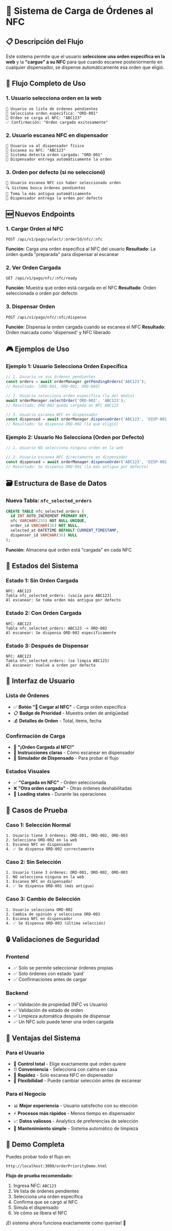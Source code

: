 # 🎯 Sistema de Carga de Órdenes al NFC

## 📋 Descripción del Flujo

Este sistema permite que el usuario **seleccione una orden específica en la web** y la **"cargue" a su NFC** para que cuando escanee posteriormente en cualquier dispensador, se dispense automáticamente esa orden que eligió.

## 🔄 Flujo Completo de Uso

### 1. **Usuario selecciona orden en la web**
```
👤 Usuario ve lista de órdenes pendientes
📱 Selecciona orden específica: "ORD-001"
🎯 Orden se carga al NFC: "ABC123"
✅ Confirmación: "Orden cargada exitosamente"
```

### 2. **Usuario escanea NFC en dispensador**
```
🏪 Usuario va al dispensador físico
📡 Escanea su NFC: "ABC123"
🤖 Sistema detecta orden cargada: "ORD-001"
🎁 Dispensador entrega automáticamente la orden
```

### 3. **Orden por defecto (si no seleccionó)**
```
📡 Usuario escanea NFC sin haber seleccionado orden
🔍 Sistema busca órdenes pendientes
📅 Toma la más antigua automáticamente
🎁 Dispensador entrega la orden por defecto
```

## 🆕 Nuevos Endpoints

### 1. Cargar Orden al NFC
```
POST /api/v1/pago/select/:orderId/nfc/:nfc
```
**Función**: Carga una orden específica al NFC del usuario
**Resultado**: La orden queda "preparada" para dispensar al escanear

### 2. Ver Orden Cargada
```
GET /api/v1/pago/nfc/:nfc/ready
```
**Función**: Muestra qué orden está cargada en el NFC
**Resultado**: Orden seleccionada o orden por defecto

### 3. Dispensar Orden
```
POST /api/v1/pago/nfc/:nfc/dispense
```
**Función**: Dispensa la orden cargada cuando se escanea el NFC
**Resultado**: Orden marcada como 'dispensed' y NFC liberado

## 🎮 Ejemplos de Uso

### Ejemplo 1: Usuario Selecciona Orden Específica

```javascript
// 1. Usuario ve sus órdenes pendientes
const orders = await orderManager.getPendingOrders('ABC123');
// Resultado: [ORD-001, ORD-002, ORD-003]

// 2. Usuario selecciona orden específica (la del medio)
await orderManager.selectOrder('ORD-002', 'ABC123');
// Resultado: ORD-002 queda cargada en NFC ABC123

// 3. Usuario escanea NFC en dispensador
const dispensed = await orderManager.dispenseOrder('ABC123', 'DISP-001');
// Resultado: Se dispensa ORD-002 (la que eligió)
```

### Ejemplo 2: Usuario No Selecciona (Orden por Defecto)

```javascript
// 1. Usuario NO selecciona ninguna orden en la web

// 2. Usuario escanea NFC directamente en dispensador
const dispensed = await orderManager.dispenseOrder('ABC123', 'DISP-001');
// Resultado: Se dispensa ORD-001 (la más antigua por defecto)
```

## 🗃️ Estructura de Base de Datos

### Nueva Tabla: `nfc_selected_orders`
```sql
CREATE TABLE nfc_selected_orders (
  id INT AUTO_INCREMENT PRIMARY KEY,
  nfc VARCHAR(255) NOT NULL UNIQUE,
  order_id VARCHAR(36) NOT NULL,
  selected_at DATETIME DEFAULT CURRENT_TIMESTAMP,
  dispenser_id VARCHAR(36) NULL
);
```

**Función**: Almacena qué orden está "cargada" en cada NFC

## 🎯 Estados del Sistema

### Estado 1: Sin Orden Cargada
```
NFC: ABC123
Tabla nfc_selected_orders: (vacía para ABC123)
Al escanear: Se toma orden más antigua por defecto
```

### Estado 2: Con Orden Cargada
```
NFC: ABC123
Tabla nfc_selected_orders: ABC123 -> ORD-002
Al escanear: Se dispensa ORD-002 específicamente
```

### Estado 3: Después de Dispensar
```
NFC: ABC123
Tabla nfc_selected_orders: (se limpia ABC123)
Al escanear: Vuelve a orden por defecto
```

## 🎨 Interfaz de Usuario

### Lista de Órdenes
- ✅ **Botón "🔄 Cargar al NFC"** - Carga orden específica
- 📋 **Badge de Prioridad** - Muestra orden de antigüedad
- 💰 **Detalles de Orden** - Total, items, fecha

### Confirmación de Carga
- 🎯 **"¡Orden Cargada al NFC!"**
- 📱 **Instrucciones claras** - Cómo escanear en dispensador
- 🤖 **Simulador de Dispensado** - Para probar el flujo

### Estados Visuales
- ✅ **"Cargada en NFC"** - Orden seleccionada
- ❌ **"Otra orden cargada"** - Otras órdenes deshabilitadas
- 🔄 **Loading states** - Durante las operaciones

## 🧪 Casos de Prueba

### Caso 1: Selección Normal
```
1. Usuario tiene 3 órdenes: ORD-001, ORD-002, ORD-003
2. Selecciona ORD-002 en la web
3. Escanea NFC en dispensador
4. ✅ Se dispensa ORD-002 correctamente
```

### Caso 2: Sin Selección
```
1. Usuario tiene 3 órdenes: ORD-001, ORD-002, ORD-003
2. NO selecciona ninguna en la web
3. Escanea NFC en dispensador
4. ✅ Se dispensa ORD-001 (más antigua)
```

### Caso 3: Cambio de Selección
```
1. Usuario selecciona ORD-002
2. Cambia de opinión y selecciona ORD-003
3. Escanea NFC en dispensador
4. ✅ Se dispensa ORD-003 (última selección)
```

## 🔒 Validaciones de Seguridad

### Frontend
- ✅ Solo se permite seleccionar órdenes propias
- ✅ Solo órdenes con estado 'paid'
- ✅ Confirmaciones antes de cargar

### Backend
- ✅ Validación de propiedad (NFC vs Usuario)
- ✅ Validación de estado de orden
- ✅ Limpieza automática después de dispensar
- ✅ Un NFC solo puede tener una orden cargada

## 🚀 Ventajas del Sistema

### Para el Usuario
- 🎯 **Control total** - Elige exactamente qué orden quiere
- ⏰ **Conveniencia** - Selecciona con calma en casa
- 🚀 **Rapidez** - Solo escanea NFC en dispensador
- 🔄 **Flexibilidad** - Puede cambiar selección antes de escanear

### Para el Negocio
- 📊 **Mejor experiencia** - Usuario satisfecho con su elección
- ⚡ **Procesos más rápidos** - Menos tiempo en dispensador
- 📈 **Datos valiosos** - Analytics de preferencias de selección
- 🔧 **Mantenimiento simple** - Sistema automático de limpieza

## 📱 Demo Completa

Puedes probar todo el flujo en:
```
http://localhost:3000/orderPriorityDemo.html
```

**Flujo de prueba recomendado:**
1. Ingresa NFC: `ABC123`
2. Ve lista de órdenes pendientes
3. Selecciona una orden específica
4. Confirma que se cargó al NFC
5. Simula el dispensado
6. Ve cómo se libera el NFC

¡El sistema ahora funciona exactamente como querías! 🎉
